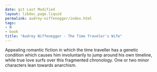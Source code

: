 ```yaml
---
date: git Last Modified
layout: libdoc_page.liquid
permalink: audrey-niffenegger/index.html
tags:
- N
- book
title: "Audrey Niffenegger - The Time Traveler's Wife"
---
```


Appealing romantic fiction in which the time traveller has a genetic condition which causes him involuntarily to jump around his own timeline, while true love surfs over this fragmented chronology. One or two minor characters lean towards anarchism.
